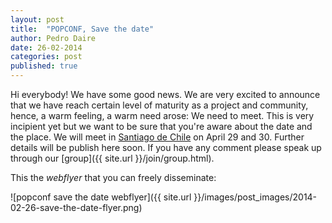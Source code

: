 ```yaml
---
layout: post
title:  "POPCONF, Save the date"
author: Pedro Daire
date: 26-02-2014
categories: post
published: true
---
```


Hi everybody!
We have some good news. We are very excited to announce that we have reach certain level of maturity as a project and community, hence, a warm feeling, a warm need arose: We need to meet.
This is very incipient yet but we want to be sure that you're aware about the date and the place. We will meet in [Santiago de Chile](http://en.wikipedia.org/wiki/Santiago) on April 29 and 30.
Further details will be publish here soon.
If you have any comment please speak up through our [group]({{ site.url }}/join/group.html).

This the _webflyer_ that you can freely disseminate:

![popconf save the date webflyer]({{ site.url }}/images/post_images/2014-02-26-save-the-date-flyer.png)



